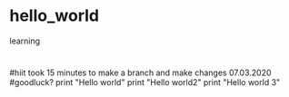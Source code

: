 # hello_world
learning

#
#hiit took 15 minutes to make a branch and make changes 07.03.2020
#goodluck?
print "Hello world"
print "Hello world2"
print "Hello world 3"
